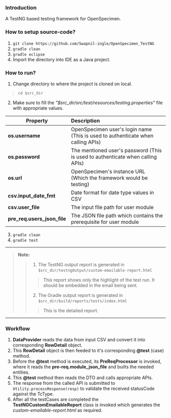 ### Introduction
A TestNG based testing framework for OpenSpecimen.

### How to setup source-code?
1. ```git clone https://github.com/Swapnil-ingle/OpenSpecimen_TestNG```
2. ```gradle clean```
3. ```gradle eclipse```
4. Import the directory into IDE as a Java project.

### How to run?
1. Change directory to where the project is cloned on local. 
> ```cd $src_dir```

2. Make sure to fill the *"$src_dir/src/test/resources/testing.properties"* file with appropriate values.

Property   |   Description 
------------- |:-------------
**os.username** | OpenSpecimen user's login name (This is used to authenticate when calling APIs)
**os.password** | The mentioned user's password (This is used to authenticate when calling APIs)
**os.url** | OpenSpecimen's instance URL (Which the framework would be testing)
**csv.input_date_fmt** | Date format for date type values in CSV
**csv.user_file** | The input file path for user module
**pre_req.users_json_file** | The JSON file path which contains the prerequisite for user module

3. ```gradle clean```
4. ```gradle test```

---
> **Note:** 
>> 1. The TestNG output report is generated in `$src_dir/testngOutput/custom-emailable-report.html`
>>> This report shows only the highlight of the test run. It should be embedded in the email being sent.
>> 2. The Gradle output report is generated in `$src_dir/build/reports/tests/index.html`
>>> This is the detailed report.
---

### Workflow

1. **DataProvider** reads the data from input CSV and convert it into corresponding **RowDetail** object.
2. This **RowDetail** object is then feeded to it's corresponding **@test** (case) method.
3. Before the **@test** method is executed, its **PreReqProcessor** is invoked, where it reads the **pre-req.module_json_file** and builts the needed entities.
4. This **@test** method then reads the DTO and calls appropriate APIs.
5. The response from the called API is submitted to ```Utility.processResponse(resp)``` to validate the received statusCode against the TcType.
6. After all the testCases are completed the **TestNGCustomEmailableReport** class is invoked which generates the *custom-emailable-report.html* as required.
